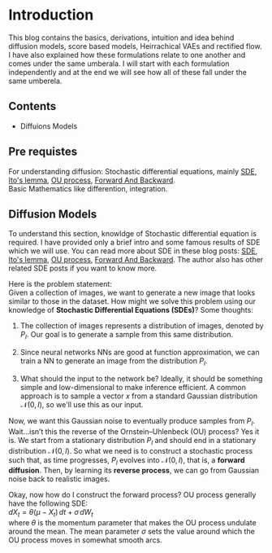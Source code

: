 # Introduction

This blog contains the basics, derivations, intuition and idea behind diffusion models, score based models, Heirrachical VAEs and rectified flow. I have also explained how these formulations relate to one another and comes under the same umberala. I will start with each formulation independently and at the end we will see how all of these fall under the same umberela. 

## Contents
- Diffuions Models

## Pre requistes   
For understanding diffusion: Stochastic differential equations, mainly [SDE](https://ludwigwinkler.github.io/blog/SDE/), [Ito's lemma](https://ludwigwinkler.github.io/blog/ItosLemma/), [OU process](https://ludwigwinkler.github.io/blog/SolvingSDEs/), [Forward And Backward](https://ludwigwinkler.github.io/blog/Kramers/).    
Basic Mathematics like differention, integration.   

## Diffusion Models

To understand this section, knowldge of Stochastic differential equation is required. I have provided only a brief intro and some famous results of SDE which we will use. You can read more about SDE in these blog posts: [SDE](https://ludwigwinkler.github.io/blog/SDE/), [Ito's lemma](https://ludwigwinkler.github.io/blog/ItosLemma/), [OU process](https://ludwigwinkler.github.io/blog/SolvingSDEs/), [Forward And Backward](https://ludwigwinkler.github.io/blog/Kramers/). The author also has other related SDE posts if you want to know more.

Here is the problem statement:  
Given a collection of images, we want to generate a new image that looks similar to those in the dataset. How might we solve this problem using our knowledge of **Stochastic Differential Equations (SDEs)**? Some thoughts:

1. The collection of images represents a distribution of images, denoted by $P_I$. Our goal is to generate a sample from this same distribution.

2. Since neural networks NNs are good at function approximation, we can train a NN to generate an image from the distribution $P_I$.

3. What should the input to the network be? Ideally, it should be something simple and low-dimensional to make inference efficient. A common approach is to sample a vector $x$ from a standard Gaussian distribution $\mathcal{N}(0, I)$, so we'll use this as our input.

Now, we want this Gaussian noise to eventually produce samples from $P_I$. Wait...isn’t this the reverse of the Ornstein–Uhlenbeck (OU) process? Yes it is. We start from a stationary distribution $P_I$ and should end in a stationary distribution $\mathcal{N}(0, I)$.
So what we need is to construct a stochastic process such that, as time progresses, $P_I$ evolves into $\mathcal{N}(0, I)$, that is, a **forward diffusion**. Then, by learning its **reverse process**, we can go from Gaussian noise back to realistic images.

Okay, now how do I construct the forward process? OU process generally have the following SDE:   
$dX_t = \theta (\mu - X_t)\,dt + \sigma\,dW_t$   
where $\theta$ is the momentum parameter that makes the OU process undulate around the mean. The mean parameter $\sigma$ sets the value around which the OU process moves in somewhat smooth arcs.


